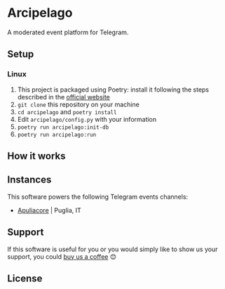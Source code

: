 # Arcipelago
A moderated event platform for Telegram.

## Setup

### Linux
1. This project is packaged using Poetry: install it following the steps described in the [official website](https://python-poetry.org/docs/#installation)
2. `git clone` this repository on your machine
3. `cd arcipelago` and `poetry install`
4. Edit `arcipelago/config.py` with your information
5. `poetry run arcipelago:init-db`
6. `poetry run arcipelago:run`

## How it works

## Instances
This software powers the following Telegram events channels:
- [Apuliacore](https://t.me/apuliacore) | Puglia, IT

## Support
If this software is useful for you or you would simply like to show us your support, you could [buy us a coffee](https://ko-fi.com/apuliacore) 😊 

## License
